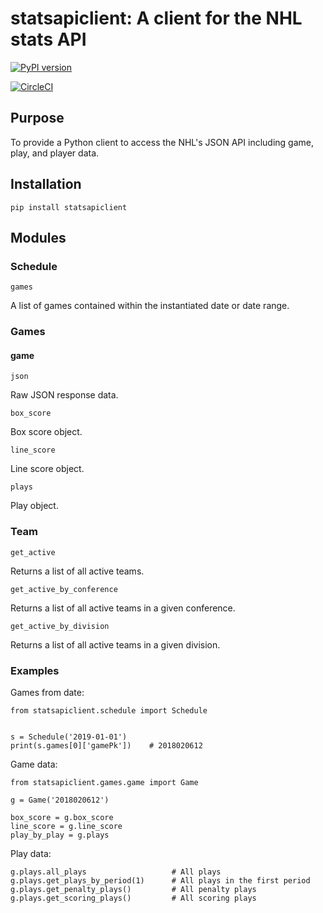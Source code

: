 # statsapiclient: A client for the NHL stats API

[![PyPI version](https://badge.fury.io/py/statsapiclient.svg)](https://pypi.org/project/statsapiclient)

[![CircleCI](https://circleci.com/gh/bplabombarda/statsapiclient.svg?style=svg)](https://circleci.com/gh/bplabombarda/statsapiclient)

## Purpose

To provide a Python client to access the NHL's JSON API including game, play, and player data.


## Installation

    pip install statsapiclient


## Modules

### Schedule

`games`

A list of games contained within the instantiated date or date range.


### Games

#### game

`json`

Raw JSON response data.

`box_score`

Box score object.

`line_score`

Line score object.

`plays`

Play object.


### Team

`get_active`

Returns a list of all active teams.

`get_active_by_conference`

Returns a list of all active teams in a given conference.

`get_active_by_division`

Returns a list of all active teams in a given division.


### Examples

Games from date:
      
    from statsapiclient.schedule import Schedule


    s = Schedule('2019-01-01')
    print(s.games[0]['gamePk'])    # 2018020612

Game data:

    from statsapiclient.games.game import Game

    g = Game('2018020612')

    box_score = g.box_score
    line_score = g.line_score
    play_by_play = g.plays

Play data:

    g.plays.all_plays                   # All plays
    g.plays.get_plays_by_period(1)      # All plays in the first period
    g.plays.get_penalty_plays()         # All penalty plays
    g.plays.get_scoring_plays()         # All scoring plays
